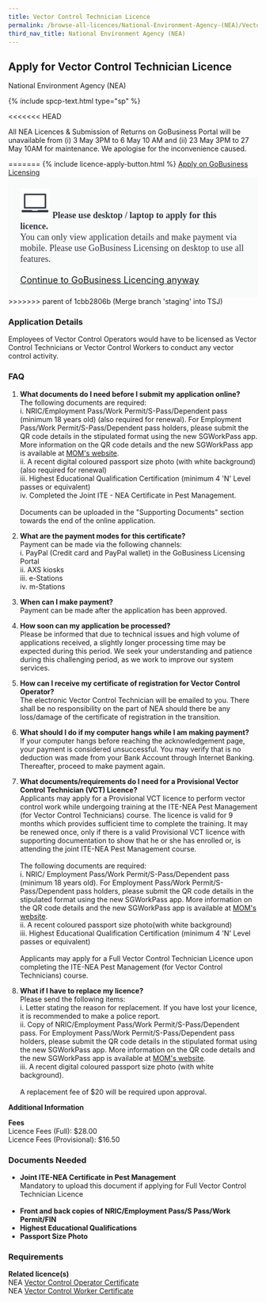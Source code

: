 ```yaml
---
title: Vector Control Technician Licence
permalink: /browse-all-licences/National-Environment-Agency-(NEA)/Vector-Control-Technician-Licence
third_nav_title: National Environment Agency (NEA)
---
```


## Apply for Vector Control Technician Licence

National Environment Agency (NEA)

{% include spcp-text.html type="sp" %}

<<<<<<< HEAD
<p>All NEA Licences & Submission of Returns on GoBusiness Portal will be unavailable from (i) 3 May 3PM to 6 May 10 AM and (ii) 23 May 3PM to 27 May 10AM for maintenance. We apologise for the inconvenience caused.</p>
=======
{% include licence-apply-button.html %}
<a class="btn" id = "desktopNotice" href="https://licence1.business.gov.sg/feportal/web/frontier/eAdvisor?redirection=true&selectedLicenceIds=162" target="_blank" rel="noopener">Apply on GoBusiness Licensing</a>
<div id = "mobileNotice" style="background: #F9FAFA; border-radius: 5px; width: auto; height: auto; padding: 24px 24px; font-size: 18px; color: #313840;">
<img src="/images/laptop.svg" alt="" style="height: 60px; width: 60px; margin-left: 0px;">
<span style="font-weight: bold; font-family: hknova-bold; font-size: 18px; ">Please use desktop / laptop to apply for this licence.</span><br>
<span style="font-family: hknova-regular;">You can only view application details and make payment via mobile. Please use GoBusiness Licensing on desktop to use all features.</span><br><br>
<a id="mobileNotice" href="https://licence1.business.gov.sg/feportal/web/frontier/eAdvisor?redirection=true&selectedLicenceIds=162" target="_blank" rel="noopener">Continue to GoBusiness Licencing anyway</a>
</div>
>>>>>>> parent of 1cbb2806b (Merge branch 'staging' into TSJ)

<H3>Application Details</H3>

<p>Employees of Vector Control Operators would have to be licensed as Vector Control Technicians or Vector Control Workers to conduct any vector control activity.</p>
<h3>FAQ</h3>
<ol>
<li>
<p><strong>What documents do I need before I submit my application online?</strong><br />The following documents are required:<br />i. NRIC/Employment Pass/Work Permit/S-Pass/Dependent pass (minimum 18 years old) (also required for renewal). For Employment Pass/Work Permit/S-Pass/Dependent pass holders, please submit the QR code details in the stipulated format using the new SGWorkPass app. More information on the QR code details and the new SGWorkPass app is available at <a href="https://www.mom.gov.sg/eservices/sgworkpass" target="_blank" rel="noopener">MOM's website</a>.<br />ii. A recent digital coloured passport size photo (with white background) (also required for renewal)<br />iii. Highest Educational Qualification Certification (minimum 4 'N' Level passes or equivalent)<br />iv. Completed the Joint ITE - NEA Certificate in Pest Management.<br /><br />Documents can be uploaded in the "Supporting Documents" section towards the end of the online application.</p>
</li>
<li>
<p><strong>What are the payment modes for this certificate?<br /></strong>Payment can be made via the following channels:<br />i. PayPal (Credit card and PayPal wallet) in the GoBusiness Licensing Portal<br />ii. AXS kiosks<br />iii. e-Stations<br />iv. m-Stations</p>
</li>
<li>
<p><strong>When can I make payment? </strong><br />Payment can be made after the application has been approved.</p>
</li>
<li>
<p><strong>How soon can my application be processed? </strong><br />Please be informed that due to technical issues and high volume of applications received, a slightly longer processing time may be expected during this period. We seek your understanding and patience during this challenging period, as we work to improve our system services.</p>
</li>
<li>
<p><strong>How can I receive my certificate of registration for Vector Control Operator? </strong><br />The electronic Vector Control Technician will be emailed to you. There shall be no responsibility on the part of NEA should there be any loss/damage of the certificate of registration in the transition.</p>
</li>
<li>
<p><strong>What should I do if my computer hangs while I am making payment?</strong><br />If your computer hangs before reaching the acknowledgement page, your payment is considered unsuccessful. You may verify that is no deduction was made from your Bank Account through Internet Banking. Thereafter, proceed to make payment again.</p>
</li>
<li>
<p><strong>What documents/requirements do I need for a Provisional Vector Control Technician (VCT) Licence?</strong><br />Applicants may apply for a Provisional VCT licence to perform vector control work while undergoing training at the ITE-NEA Pest Management (for Vector Control Technicians) course. The licence is valid for 9 months which provides sufficient time to complete the training. It may be renewed once, only if there is a valid Provisional VCT licence with supporting documentation to show that he or she has enrolled or, is attending the joint ITE-NEA Pest Management course.<br /><br />The following documents are required:<br />i. NRIC/ Employment Pass/Work Permit/S-Pass/Dependent pass (minimum 18 years old). For Employment Pass/Work Permit/S-Pass/Dependent pass holders, please submit the QR code details in the stipulated format using the new SGWorkPass app. More information on the QR code details and the new SGWorkPass app is available at <a href="https://www.mom.gov.sg/eservices/sgworkpass" target="_blank" rel="noopener">MOM's website</a>.<br />ii. A recent coloured passport size photo(with white background)<br />iii. Highest Educational Qualification Certification (minimum 4 'N' Level passes or equivalent)<br /><br />Applicants may apply for a Full Vector Control Technician Licence upon completing the ITE-NEA Pest Management (for Vector Control Technicians) course.</p>
</li>
<li><strong>What if I have to replace my licence?</strong><br />Please send the following items:<br />i. Letter stating the reason for replacement. If you have lost your licence, it is recommended to make a police report.<br />ii. Copy of NRIC/Employment Pass/Work Permit/S-Pass/Dependent pass. For Employment Pass/Work Permit/S-Pass/Dependent pass holders, please submit the QR code details in the stipulated format using the new SGWorkPass app. More information on the QR code details and the new SGWorkPass app is available at <a href="https://www.mom.gov.sg/eservices/sgworkpass" target="_blank" rel="noopener">MOM's website</a>.<br />iii. A recent digital coloured passport size photo (with white background).<br /><br />A replacement fee of $20 will be required upon approval.</li>
</ol>

<strong>Additional Information</strong>

<p><strong>Fees</strong><br />Licence Fees (Full):  $28.00<br />Licence Fees (Provisional):  $16.50</p>

<H3>Documents Needed</H3>

<ul>
<li><strong>Joint ITE-NEA Certificate in Pest Management</strong><br />Mandatory to upload this document if applying for Full Vector Control Technician Licence<br /><br /></li>
<li><strong>Front and back copies of NRIC/Employment Pass/S Pass/Work Permit/FIN<br /></strong></li>
<li><strong>Highest Educational Qualifications<br /></strong></li>
<li><strong>Passport Size Photo</strong></li>
</ul>

<H3>Requirements</H3>

<p><strong>Related licence(s)</strong><br />NEA <a href="https://licence1.business.gov.sg/feportal/web/frontier/eAdvisor?redirection=true&selectedLicenceIds=237" target="_blank" rel="noopener">Vector Control Operator Certificate</a><br />NEA <a href="https://licence1.business.gov.sg/feportal/web/frontier/eAdvisor?redirection=true&selectedLicenceIds=164" target="_blank" rel="noopener">Vector Control Worker Certificate</a></p>

